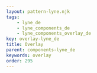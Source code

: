 ```yaml
---
layout: pattern-lyne.njk
tags: 
    - lyne_de
    - lyne_components_de
    - lyne_components_overlay_de
key: overlay-lyne_de
title: Overlay
parent: components-lyne_de
keywords: overlay
order: 295
---
```

